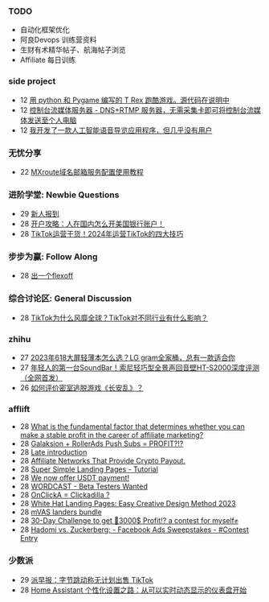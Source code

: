 ### TODO
-  自动化框架优化
-  阿良Devops 训练营资料
-  生财有术精华帖子、航海帖子浏览
-  Affiliate 每日训练

### side project
<!-- sideproject:START -->
-  12 [用 python 和 Pygame 编写的 T Rex 跑酷游戏。源代码在说明中](https://www.youtube.com/watch?v=pZySIXSelCA)
-  12 [控制台流媒体服务器 - DNS+RTMP 服务器，无需采集卡即可将控制台流媒体发送至个人电脑](https://github.com/Aioros/console-streaming-server)
-  12 [我开发了一款人工智能语音导览应用程序，但几乎没有用户](https://www.reddit.com/r/SideProject/comments/18gpp0e/ive_built_an_ai_audio_tour_app_but_have_almost_no/)<!-- sideproject:END -->


### 无忧分享
<!-- ruyo:START -->
-  22 [MXroute域名邮箱服务配置使用教程](https://51.ruyo.net/18648.html)<!-- ruyo:END -->

### 进阶学堂: Newbie Questions
<!-- advertcn1:START -->
-  29 [新人报到](https://www.advertcn.com/thread-114855-1-1.html)
-  28 [开户攻略：人在国内怎么开美国银行账户！](https://www.advertcn.com/thread-114852-1-1.html)
-  28 [TikTok运营干货！2024年运营TikTok的四大技巧](https://www.advertcn.com/thread-114846-1-1.html)<!-- advertcn1:END -->

### 步步为赢: Follow Along
<!-- advertcn2:START -->
-  28 [出一个flexoff](https://www.advertcn.com/thread-114847-1-1.html)<!-- advertcn2:END -->

### 综合讨论区: General Discussion
<!-- advertcn3:START -->
-  28 [TikTok为什么风靡全球？TikTok对不同行业有什么影响？](https://www.advertcn.com/thread-114850-1-1.html)<!-- advertcn3:END -->


### zhihu
<!-- zhihu:START -->
-  27 [2023年618大屏轻薄本怎么选？LG gram全家桶，总有一款适合你](http://zhuanlan.zhihu.com/p/632641888?utm_campaign=rss&utm_medium=rss&utm_source=rss&utm_content=title)
-  27 [年轻人的第一台SoundBar！索尼轻巧型全景声回音壁HT-S2000深度评测（全网首发）](http://zhuanlan.zhihu.com/p/630990296?utm_campaign=rss&utm_medium=rss&utm_source=rss&utm_content=title)
-  26 [如何评价密室逃脱游戏《长安乱》？](http://www.zhihu.com/question/563950552/answer/3045961312?utm_campaign=rss&utm_medium=rss&utm_source=rss&utm_content=title)<!-- zhihu:END -->

### afflift
<!-- afflift:START -->
-  28 [What is the fundamental factor that determines whether you can make a stable profit in the career of affiliate marketing?](https://afflift.com/f/threads/what-is-the-fundamental-factor-that-determines-whether-you-can-make-a-stable-profit-in-the-career-of-affiliate-marketing.13047/)
-  28 [Galaksion + RollerAds Push Subs = PROFIT?!?](https://afflift.com/f/threads/galaksion-rollerads-push-subs-profit.13030/)
-  28 [Late introduction](https://afflift.com/f/threads/late-introduction.13050/)
-  28 [Affiliate Networks That Provide Crypto Payout.](https://afflift.com/f/threads/affiliate-networks-that-provide-crypto-payout.10614/)
-  28 [Super Simple Landing Pages - Tutorial](https://afflift.com/f/threads/super-simple-landing-pages-tutorial.10696/)
-  28 [We now offer USDT payment!](https://afflift.com/f/threads/we-now-offer-usdt-payment.13038/)
-  28 [WORDCAST - Beta Testers Wanted](https://afflift.com/f/threads/wordcast-beta-testers-wanted.13049/)
-  28 [OnClickA = Clickadilla ?](https://afflift.com/f/threads/onclicka-clickadilla.12408/)
-  28 [White Hat Landing Pages: Easy Creative Design Method 2023](https://afflift.com/f/threads/white-hat-landing-pages-easy-creative-design-method-2023.11420/)
-  28 [mVAS landers bundle](https://afflift.com/f/threads/mvas-landers-bundle.12774/)
-  28 [30-Day Challenge to get 🎯3000$ Profit⁉ a contest for myself✊](https://afflift.com/f/threads/30-day-challenge-to-get-%F0%9F%8E%AF3000-profit%E2%81%89-a-contest-for-myself%E2%9C%8A.9419/)
-  28 [Hadomi vs. Zuckerberg: - Facebook Ads Sweepstakes - #Contest Entry](https://afflift.com/f/threads/hadomi-vs-zuckerberg-facebook-ads-sweepstakes-contest-entry.12846/)<!-- afflift:END -->

### 少数派
<!-- sspai:START -->
-  29 [派早报：字节跳动称无计划出售 TikTok](https://sspai.com/post/88419)
-  28 [Home Assistant 个性化设置之路：从可以实时动态显示的仪表盘开始](https://sspai.com/post/88325)<!-- sspai:END -->
